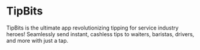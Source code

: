 # TipBits
TipBits is the ultimate app revolutionizing tipping for service industry heroes! Seamlessly send instant, cashless tips to waiters, baristas, drivers, and more with just a tap.
